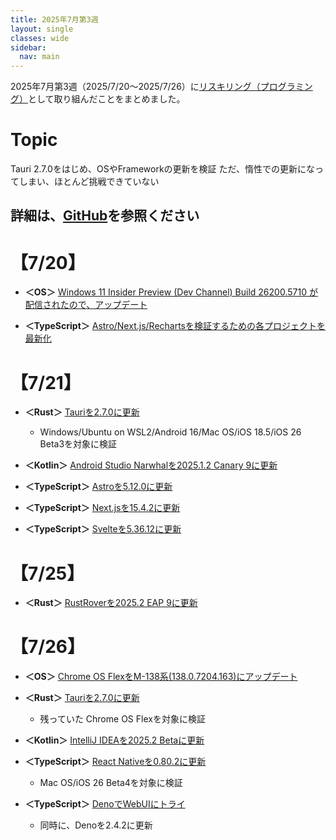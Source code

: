 ```yaml
---
title: 2025年7月第3週
layout: single
classes: wide
sidebar:
  nav: main
---
```

2025年7月第3週（2025/7/20～2025/7/26）に[リスキリング（プログラミング）](https://tatsukiyoshi.github.io/)として取り組んだことをまとめました。

# Topic
Tauri 2.7.0をはじめ、OSやFrameworkの更新を検証
ただ、惰性での更新になってしまい、ほとんど挑戦できていない

詳細は、[GitHub](https://tatsukiyoshi.github.io/)を参照ください
---
# 【7/20】
- **＜OS＞**  [Windows 11 Insider Preview (Dev Channel) Build 26200.5710 が配信されたので、アップデート](https://aka.ms/DevLatest)

- **＜TypeScript＞** [Astro/Next.js/Rechartsを検証するための各プロジェクトを最新化](https://vercel.com/tatsukiyoshis-projects)

# 【7/21】
- **＜Rust＞**  [Tauriを2.7.0に更新](https://tauri.app/)
  - Windows/Ubuntu on WSL2/Android 16/Mac OS/iOS 18.5/iOS 26 Beta3を対象に検証

- **＜Kotlin＞** [Android Studio Narwhalを2025.1.2 Canary 9に更新](https://developer.android.com/studio/)

- **＜TypeScript＞** [Astroを5.12.0に更新](https://astro.build/)

- **＜TypeScript＞** [Next.jsを15.4.2に更新](https://nextjs.org/)

- **＜TypeScript＞** [Svelteを5.36.12に更新](https://svelte.dev/)

# 【7/25】
- **＜Rust＞**  [RustRoverを2025.2 EAP 9に更新](https://www.jetbrains.com/rust/)

# 【7/26】
- **＜OS＞**  [Chrome OS FlexをM-138系(138.0.7204.163)にアップデート](https://chromereleases.googleblog.com/search/label/ChromeOS%20Flex)

- **＜Rust＞**  [Tauriを2.7.0に更新](https://tauri.app/)
  - 残っていた Chrome OS Flexを対象に検証

- **＜Kotlin＞**  [IntelliJ IDEAを2025.2 Betaに更新](https://www.jetbrains.com/idea)

- **＜TypeScript＞** [React Nativeを0.80.2に更新](https://reactnative.dev/)
  - Mac OS/iOS 26 Beta4を対象に検証

- **＜TypeScript＞** [DenoでWebUIにトライ](https://github.com/webui-dev/deno-webui)
  - 同時に、Denoを2.4.2に更新
